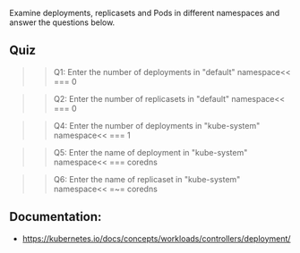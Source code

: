 
Examine deployments, replicasets and Pods in different namespaces and answer the questions below.

## Quiz

>>Q1: Enter the number of deployments in "default" namespace<<
=== 0

>>Q2: Enter the number of replicasets in "default" namespace<<
=== 0

>>Q4: Enter the number of deployments in "kube-system" namespace<<
=== 1

>>Q5: Enter the name of deployment in "kube-system" namespace<<
=== coredns

>>Q6: Enter the name of replicaset in "kube-system" namespace<<
=~= coredns

## Documentation:
- https://kubernetes.io/docs/concepts/workloads/controllers/deployment/
